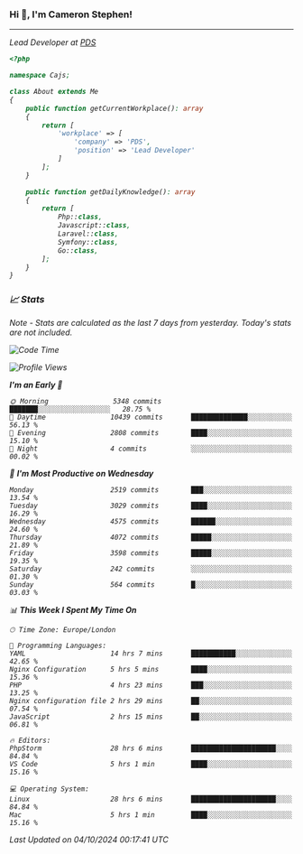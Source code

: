 ### Hi 👋, I'm Cameron Stephen!
<hr>
<p><em>Lead Developer at <a href="https://prindatasolutions.co.uk">PDS</a></p>


```php
<?php

namespace Cajs;

class About extends Me
{
    public function getCurrentWorkplace(): array
    {
        return [
            'workplace' => [
                'company' => 'PDS',
                'position' => 'Lead Developer'
            ]
        ];
    }

    public function getDailyKnowledge(): array
    {
        return [
            Php::class,
            Javascript::class,
            Laravel::class,
            Symfony::class,
            Go::class,
        ];
    }
}
```

### 📈 Stats
<p><em>Note - Stats are calculated as the last 7 days from yesterday. Today's stats are not included.</em></p>


<!--START_SECTION:waka-->
![Code Time](http://img.shields.io/badge/Code%20Time-3%2C995%20hrs%2019%20mins-blue)

![Profile Views](http://img.shields.io/badge/Profile%20Views-0-blue)

**I'm an Early 🐤** 

```text
🌞 Morning                5348 commits        ███████░░░░░░░░░░░░░░░░░░   28.75 % 
🌆 Daytime                10439 commits       ██████████████░░░░░░░░░░░   56.13 % 
🌃 Evening                2808 commits        ████░░░░░░░░░░░░░░░░░░░░░   15.10 % 
🌙 Night                  4 commits           ░░░░░░░░░░░░░░░░░░░░░░░░░   00.02 % 
```
📅 **I'm Most Productive on Wednesday** 

```text
Monday                   2519 commits        ███░░░░░░░░░░░░░░░░░░░░░░   13.54 % 
Tuesday                  3029 commits        ████░░░░░░░░░░░░░░░░░░░░░   16.29 % 
Wednesday                4575 commits        ██████░░░░░░░░░░░░░░░░░░░   24.60 % 
Thursday                 4072 commits        █████░░░░░░░░░░░░░░░░░░░░   21.89 % 
Friday                   3598 commits        █████░░░░░░░░░░░░░░░░░░░░   19.35 % 
Saturday                 242 commits         ░░░░░░░░░░░░░░░░░░░░░░░░░   01.30 % 
Sunday                   564 commits         █░░░░░░░░░░░░░░░░░░░░░░░░   03.03 % 
```


📊 **This Week I Spent My Time On** 

```text
🕑︎ Time Zone: Europe/London

💬 Programming Languages: 
YAML                     14 hrs 7 mins       ███████████░░░░░░░░░░░░░░   42.65 % 
Nginx Configuration      5 hrs 5 mins        ████░░░░░░░░░░░░░░░░░░░░░   15.36 % 
PHP                      4 hrs 23 mins       ███░░░░░░░░░░░░░░░░░░░░░░   13.25 % 
Nginx configuration file 2 hrs 29 mins       ██░░░░░░░░░░░░░░░░░░░░░░░   07.54 % 
JavaScript               2 hrs 15 mins       ██░░░░░░░░░░░░░░░░░░░░░░░   06.81 % 

🔥 Editors: 
PhpStorm                 28 hrs 6 mins       █████████████████████░░░░   84.84 % 
VS Code                  5 hrs 1 min         ████░░░░░░░░░░░░░░░░░░░░░   15.16 % 

💻 Operating System: 
Linux                    28 hrs 6 mins       █████████████████████░░░░   84.84 % 
Mac                      5 hrs 1 min         ████░░░░░░░░░░░░░░░░░░░░░   15.16 % 
```


 Last Updated on 04/10/2024 00:17:41 UTC
<!--END_SECTION:waka-->
